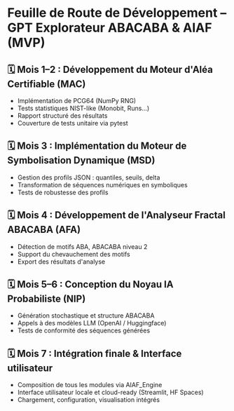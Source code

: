 # Feuille de Route de Développement – GPT Explorateur ABACABA & AIAF (MVP)

## 🗓️ Mois 1–2 : Développement du Moteur d'Aléa Certifiable (MAC)
- Implémentation de PCG64 (NumPy RNG)
- Tests statistiques NIST-like (Monobit, Runs…)
- Rapport structuré des résultats
- Couverture de tests unitaire via pytest

## 🗓️ Mois 3 : Implémentation du Moteur de Symbolisation Dynamique (MSD)
- Gestion des profils JSON : quantiles, seuils, delta
- Transformation de séquences numériques en symboliques
- Tests de robustesse des profils

## 🗓️ Mois 4 : Développement de l'Analyseur Fractal ABACABA (AFA)
- Détection de motifs ABA, ABACABA niveau 2
- Support du chevauchement des motifs
- Export des résultats d'analyse

## 🗓️ Mois 5–6 : Conception du Noyau IA Probabiliste (NIP)
- Génération stochastique et structure ABACABA
- Appels à des modèles LLM (OpenAI / Huggingface)
- Tests de conformité des séquences générées

## 🗓️ Mois 7 : Intégration finale & Interface utilisateur
- Composition de tous les modules via AIAF_Engine
- Interface utilisateur locale et cloud-ready (Streamlit, HF Spaces)
- Chargement, configuration, visualisation intégrés